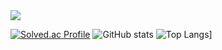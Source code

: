 <img src="https://capsule-render.vercel.app/api?type=waving&color=auto&height=250&section=header&text=Ready-Bridge&fontSize=50" />

[![Solved.ac Profile](http://mazassumnida.wtf/api/v2/generate_badge?boj=hjk5533)](https://solved.ac/hjk5533/)
![GitHub stats](https://github-readme-stats.vercel.app/api?Ready-Bridge=anuraghazra&show_icons=true&theme=radical)
![Top Langs](https://github-readme-stats.vercel.app/api/top-langs/?Ready-Brdige=anuraghazra)]

